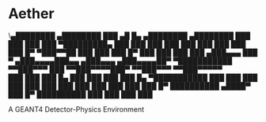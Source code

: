 # Aether

\▄████████    ▄████████     ███        ▄█    █▄       ▄████████    ▄████████ 
  ███    ███   ███    ███ ▀█████████▄   ███    ███     ███    ███   ███    ███ 
  ███    ███   ███    █▀     ▀███▀▀██   ███    ███     ███    █▀    ███    ███ 
  ███    ███  ▄███▄▄▄         ███   ▀  ▄███▄▄▄▄███▄▄  ▄███▄▄▄      ▄███▄▄▄▄██▀ 
▀███████████ ▀▀███▀▀▀         ███     ▀▀███▀▀▀▀███▀  ▀▀███▀▀▀     ▀▀███▀▀▀▀▀   
  ███    ███   ███    █▄      ███       ███    ███     ███    █▄  ▀███████████ 
  ███    ███   ███    ███     ███       ███    ███     ███    ███   ███    ███ 
  ███    █▀    ██████████    ▄████▀     ███    █▀      ██████████   ███    ███ 
                                                                    ███    ███

A GEANT4 Detector-Physics Environment





